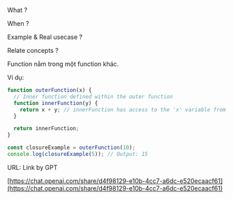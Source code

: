   

What ?

When ?  
  
Example & Real usecase ?  
  
Relate concepts ?  

  

Function nằm trong một function khác.  
  
Ví dụ:  

```JavaScript
function outerFunction(x) {
  // Inner function defined within the outer function
  function innerFunction(y) {
    return x + y; // innerFunction has access to the 'x' variable from the outer scope
  }

  return innerFunction;
}

const closureExample = outerFunction(10);
console.log(closureExample(5)); // Output: 15
```

  

URL: Link by GPT  
  
  
[https://chat.openai.com/share/d4f98129-e10b-4cc7-a6dc-e520ecaacf61](https://chat.openai.com/share/d4f98129-e10b-4cc7-a6dc-e520ecaacf61)